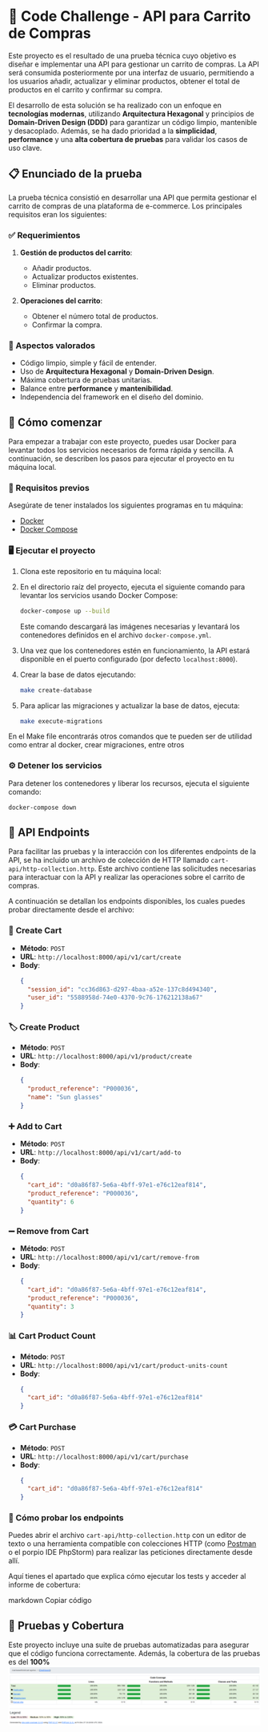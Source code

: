 # 🛒 Code Challenge - API para Carrito de Compras

Este proyecto es el resultado de una prueba técnica cuyo objetivo es diseñar e implementar una API para gestionar un carrito de compras. La API será consumida posteriormente por una interfaz de usuario, permitiendo a los usuarios añadir, actualizar y eliminar productos, obtener el total de productos en el carrito y confirmar su compra.

El desarrollo de esta solución se ha realizado con un enfoque en **tecnologías modernas**, utilizando **Arquitectura Hexagonal** y principios de **Domain-Driven Design (DDD)** para garantizar un código limpio, mantenible y desacoplado. Además, se ha dado prioridad a la **simplicidad**, **performance** y una **alta cobertura de pruebas** para validar los casos de uso clave.

## 📋 Enunciado de la prueba

La prueba técnica consistió en desarrollar una API que permita gestionar el carrito de compras de una plataforma de e-commerce. Los principales requisitos eran los siguientes:

### ✅ Requerimientos
1. **Gestión de productos del carrito**:
    - Añadir productos.
    - Actualizar productos existentes.
    - Eliminar productos.

2. **Operaciones del carrito**:
    - Obtener el número total de productos.
    - Confirmar la compra.

### 🎯 Aspectos valorados
- Código limpio, simple y fácil de entender.
- Uso de **Arquitectura Hexagonal** y **Domain-Driven Design**.
- Máxima cobertura de pruebas unitarias.
- Balance entre **performance** y **mantenibilidad**.
- Independencia del framework en el diseño del dominio.

## 🚀 Cómo comenzar

Para empezar a trabajar con este proyecto, puedes usar Docker para levantar todos los servicios necesarios de forma rápida y sencilla. A continuación, se describen los pasos para ejecutar el proyecto en tu máquina local.

### 🐳 Requisitos previos
Asegúrate de tener instalados los siguientes programas en tu máquina:

- [Docker](https://www.docker.com/get-started)
- [Docker Compose](https://docs.docker.com/compose/install/)

### 🖥️ Ejecutar el proyecto

1. Clona este repositorio en tu máquina local:
2. En el directorio raíz del proyecto, ejecuta el siguiente comando para levantar los servicios usando Docker Compose:
    ```bash
    docker-compose up --build
    ```

   Este comando descargará las imágenes necesarias y levantará los contenedores definidos en el archivo `docker-compose.yml`.

3. Una vez que los contenedores estén en funcionamiento, la API estará disponible en el puerto configurado (por defecto `localhost:8000`). 
4. Crear la base de datos ejecutando:
    ```bash
    make create-database
    ```
5. Para aplicar las migraciones y actualizar la base de datos, ejecuta:
    ```bash
    make execute-migrations
    ```
En el Make file encontrarás otros comandos que te pueden ser de utilidad como entrar al docker, crear migraciones, entre otros

### ⚙️ Detener los servicios

Para detener los contenedores y liberar los recursos, ejecuta el siguiente comando:
```bash
docker-compose down
```

## 📡 API Endpoints

Para facilitar las pruebas y la interacción con los diferentes endpoints de la API, se ha incluido un archivo de colección de HTTP llamado `cart-api/http-collection.http`. Este archivo contiene las solicitudes necesarias para interactuar con la API y realizar las operaciones sobre el carrito de compras.

A continuación se detallan los endpoints disponibles, los cuales puedes probar directamente desde el archivo:

### 🛒 **Create Cart**
- **Método**: `POST`
- **URL**: `http://localhost:8000/api/v1/cart/create`
- **Body**:
    ```json
    {
      "session_id": "cc36d863-d297-4baa-a52e-137c8d494340",
      "user_id": "5588958d-74e0-4370-9c76-176212138a67"
    }
    ```

### 🏷️ **Create Product**
- **Método**: `POST`
- **URL**: `http://localhost:8000/api/v1/product/create`
- **Body**:
    ```json
    {
      "product_reference": "P000036",
      "name": "Sun glasses"
    }
    ```

### ➕ **Add to Cart**
- **Método**: `POST`
- **URL**: `http://localhost:8000/api/v1/cart/add-to`
- **Body**:
    ```json
    {
      "cart_id": "d0a86f87-5e6a-4bff-97e1-e76c12eaf814",
      "product_reference": "P000036",
      "quantity": 6
    }
    ```

### ➖ **Remove from Cart**
- **Método**: `POST`
- **URL**: `http://localhost:8000/api/v1/cart/remove-from`
- **Body**:
    ```json
    {
      "cart_id": "d0a86f87-5e6a-4bff-97e1-e76c12eaf814",
      "product_reference": "P000036",
      "quantity": 3
    }
    ```

### 📊 **Cart Product Count**
- **Método**: `POST`
- **URL**: `http://localhost:8000/api/v1/cart/product-units-count`
- **Body**:
    ```json
    {
      "cart_id": "d0a86f87-5e6a-4bff-97e1-e76c12eaf814"
    }
    ```

### 💳 **Cart Purchase**
- **Método**: `POST`
- **URL**: `http://localhost:8000/api/v1/cart/purchase`
- **Body**:
    ```json
    {
      "cart_id": "d0a86f87-5e6a-4bff-97e1-e76c12eaf814"
    }
    ```

### 📝 Cómo probar los endpoints

Puedes abrir el archivo `cart-api/http-collection.http` con un editor de texto o una herramienta compatible con colecciones HTTP (como [Postman](https://www.postman.com/) o el porpio IDE PhpStorm) para realizar las peticiones directamente desde allí.


Aquí tienes el apartado que explica cómo ejecutar los tests y acceder al informe de cobertura:

markdown
Copiar código
## 🧪 Pruebas y Cobertura

Este proyecto incluye una suite de pruebas automatizadas para asegurar que el código funciona correctamente. Además, la cobertura de las pruebas es del **100%**
![img.png](img.png)
